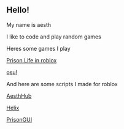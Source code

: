 ## Hello!

My name is aesth

I like to code and play random games

Heres some games I play

<a href="https://web.roblox.com/games/155615604/Prison-Life-Cars-fixed?refPageId=a8d21df9-894d-4e31-a6d4-7f7d9af13502">Prison Life in roblox</a>

<a href="https://osu.ppy.sh/users/16897072">osu!</a>

And here are some scripts I made for roblox

<a href="https://github.com/aesth1/robloxscriptstuff/blob/main/AesthHub.lua">AesthHub</a>

<a href="https://github.com/aesth1/robloxscriptstuff/blob/main/Helix.lua">Helix</a>

<a href="https://github.com/aesth1/robloxscriptstuff/blob/main/PrisonGUI.lua">PrisonGUI</a>
